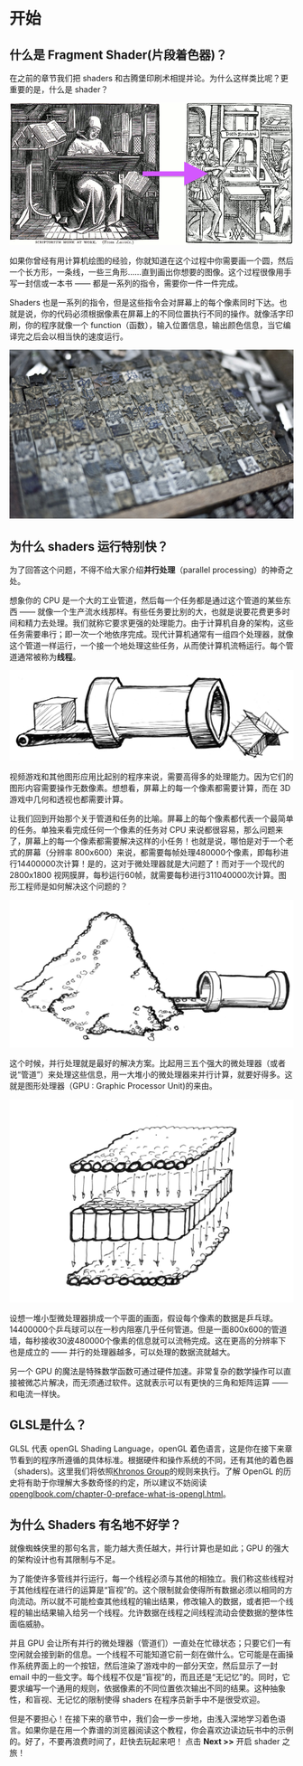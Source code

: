 # 开始
## 什么是 Fragment Shader(片段着色器)？

在之前的章节我们把 shaders 和古腾堡印刷术相提并论。为什么这样类比呢？更重要的是，什么是 shader？

![From Letter-by-Letter, Right: William Blades (1891). To Page-by-page, Left: Rolt-Wheeler (1920).](print.png)

如果你曾经有用计算机绘图的经验，你就知道在这个过程中你需要画一个圆，然后一个长方形，一条线，一些三角形……直到画出你想要的图像。这个过程很像用手写一封信或一本书 —— 都是一系列的指令，需要你一件一件完成。

Shaders 也是一系列的指令，但是这些指令会对屏幕上的每个像素同时下达。也就是说，你的代码必须根据像素在屏幕上的不同位置执行不同的操作。就像活字印刷，你的程序就像一个 function（函数），输入位置信息，输出颜色信息，当它编译完之后会以相当快的速度运行。

![Chinese movable type](typepress.jpg)

## 为什么 shaders 运行特别快？

为了回答这个问题，不得不给大家介绍**并行处理**（parallel processing）的神奇之处。

想象你的 CPU 是一个大的工业管道，然后每一个任务都是通过这个管道的某些东西 —— 就像一个生产流水线那样。有些任务要比别的大，也就是说要花费更多时间和精力去处理。我们就称它要求更强的处理能力。由于计算机自身的架构，这些任务需要串行；即一次一个地依序完成。现代计算机通常有一组四个处理器，就像这个管道一样运行，一个接一个地处理这些任务，从而使计算机流畅运行。每个管道通常被称为**线程**。

![CPU](00.jpeg)

视频游戏和其他图形应用比起别的程序来说，需要高得多的处理能力。因为它们的图形内容需要操作无数像素。想想看，屏幕上的每一个像素都需要计算，而在 3D 游戏中几何和透视也都需要计算。

让我们回到开始那个关于管道和任务的比喻。屏幕上的每个像素都代表一个最简单的任务。单独来看完成任何一个像素的任务对 CPU 来说都很容易，那么问题来了，屏幕上的每一个像素都需要解决这样的小任务！也就是说，哪怕是对于一个老式的屏幕（分辨率 800x600）来说，都需要每帧处理480000个像素，即每秒进行14400000次计算！是的，这对于微处理器就是大问题了！而对于一个现代的 2800x1800 视网膜屏，每秒运行60帧，就需要每秒进行311040000次计算。图形工程师是如何解决这个问题的？

![](03.jpeg)

这个时候，并行处理就是最好的解决方案。比起用三五个强大的微处理器（或者说“管道”）来处理这些信息，用一大堆小的微处理器来并行计算，就要好得多。这就是图形处理器（GPU : Graphic Processor Unit)的来由。

![GPU](04.jpeg)

设想一堆小型微处理器排成一个平面的画面，假设每个像素的数据是乒乓球。14400000个乒乓球可以在一秒内阻塞几乎任何管道。但是一面800x600的管道墙，每秒接收30波480000个像素的信息就可以流畅完成。这在更高的分辨率下也是成立的 —— 并行的处理器越多，可以处理的数据流就越大。

另一个 GPU 的魔法是特殊数学函数可通过硬件加速。非常复杂的数学操作可以直接被微芯片解决，而无须通过软件。这就表示可以有更快的三角和矩阵运算 —— 和电流一样快。

## GLSL是什么？

GLSL 代表 openGL Shading Language，openGL 着色语言，这是你在接下来章节看到的程序所遵循的具体标准。根据硬件和操作系统的不同，还有其他的着色器（shaders)。这里我们将依照[Khronos Group](https://www.khronos.org/opengl/)的规则来执行。了解 OpenGL 的历史将有助于你理解大多数奇怪的约定，所以建议不妨阅读[openglbook.com/chapter-0-preface-what-is-opengl.html](http://openglbook.com/chapter-0-preface-what-is-opengl.html)。

## 为什么 Shaders 有名地不好学？

就像蜘蛛侠里的那句名言，能力越大责任越大，并行计算也是如此；GPU 的强大的架构设计也有其限制与不足。

为了能使许多管线并行运行，每一个线程必须与其他的相独立。我们称这些线程对于其他线程在进行的运算是“盲视”的。这个限制就会使得所有数据必须以相同的方向流动。所以就不可能检查其他线程的输出结果，修改输入的数据，或者把一个线程的输出结果输入给另一个线程。允许数据在线程之间线程流动会使数据的整体性面临威胁。

并且 GPU 会让所有并行的微处理器（管道们）一直处在忙碌状态；只要它们一有空闲就会接到新的信息。一个线程不可能知道它前一刻在做什么。它可能是在画操作系统界面上的一个按钮，然后渲染了游戏中的一部分天空，然后显示了一封 email 中的一些文字。每个线程不仅是“盲视”的，而且还是“无记忆”的。同时，它要求编写一个通用的规则，依据像素的不同位置依次输出不同的结果。这种抽象性，和盲视、无记忆的限制使得 shaders 在程序员新手中不是很受欢迎。

但是不要担心！在接下来的章节中，我们会一步一步地，由浅入深地学习着色语言。如果你是在用一个靠谱的浏览器阅读这个教程，你会喜欢边读边玩书中的示例的。好了，不要再浪费时间了，赶快去玩起来吧！ 点击 **Next >>** 开启 shader 之旅！
